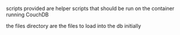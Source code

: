 scripts provided are helper scripts that should be run on the container running CouchDB

the files directory are the files to load into the db initially
